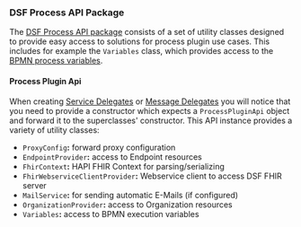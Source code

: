 ### DSF Process API Package

The [DSF Process API package](https://mvnrepository.com/artifact/dev.dsf/dsf-bpe-process-api-v1) consists of a set of utility classes designed to provide easy access to solutions for process plugin use cases.
This includes for example the `Variables` class, which provides access to the [BPMN process variables](../../concepts/dsf/bpmn-process-variables.md).

#### Process Plugin Api
When creating [Service Delegates](../../concepts/dsf/service-delegates.md) or [Message Delegates](../../concepts/dsf/message-delegates.md) you will
notice that you need to provide a constructor which expects a `ProcessPluginApi` object and forward it to the superclasses' constructor.
This API instance provides a variety of utility classes:
- `ProxyConfig`**:** forward proxy configuration
- `EndpointProvider`**:** access to Endpoint resources
- `FhirContext`**:** HAPI FHIR Context for parsing/serializing
- `FhirWebserviceClientProvider`**:** Webservice client to access DSF FHIR server
- `MailService`**:** for sending automatic E-Mails (if configured)
- `OrganizationProvider`**:** access to Organization resources
- `Variables`**:** access to BPMN execution variables
